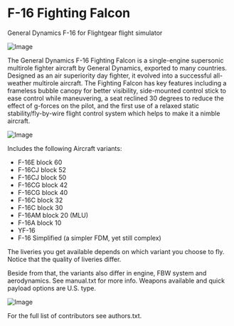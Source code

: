 # F-16 Fighting Falcon
General Dynamics F-16 for Flightgear flight simulator

![Image](https://i.ibb.co/nsXRXLS/f16-splash1.png)

The General Dynamics F-16 Fighting Falcon is a single-engine supersonic multirole fighter aircraft by General Dynamics, exported to many countries. Designed as an air superiority day fighter, it evolved into a successful all-weather multirole aircraft.
The Fighting Falcon has key features including a frameless bubble canopy for better visibility, side-mounted control stick to ease control while maneuvering, a seat reclined 30 degrees to reduce the effect of g-forces on the pilot, and the first use of a relaxed static stability/fly-by-wire flight control system which helps to make it a nimble aircraft.

![Image](https://i.ibb.co/259x66p/f16-splash3.png)

Includes the following Aircraft variants:

- F-16E block 60
- F-16CJ block 52
- F-16CJ block 50
- F-16CG block 42
- F-16CG block 40
- F-16C block 32
- F-16C block 30
- F-16AM block 20 (MLU)
- F-16A  block 10
- YF-16
- F-16 Simplified  (a simpler FDM, yet still complex)

The liveries you get available depends on which variant you choose to fly.
Notice that the quality of liveries differ.

Beside from that, the variants also differ in engine, FBW system and aerodynamics. See manual.txt for more info.
Weapons available and quick payload options are U.S. type.

![Image](https://i.ibb.co/7Yd58Tq/f16-splash4.png)

For the full list of contributors see authors.txt.
